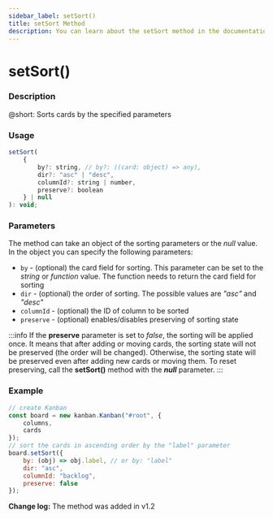 ```yaml
---
sidebar_label: setSort()
title: setSort Method
description: You can learn about the setSort method in the documentation of the DHTMLX JavaScript Kanban library. Browse developer guides and API reference, try out code examples and live demos, and download a free 30-day evaluation version of DHTMLX Kanban.
---
```


# setSort()

### Description

@short: Sorts cards by the specified parameters

### Usage

~~~jsx {}
setSort(
	{
		by?: string, // by?: ((card: object) => any),
		dir?: "asc" | "desc",
		columnId?: string | number,
		preserve?: boolean
	} | null
): void;
~~~

### Parameters

The method can take an object of the sorting parameters or the *null* value. In the object you can specify the following parameters:

- `by` - (optional) the card field for sorting. This parameter can be set to the *string* or *function* value. The function needs to return the card field for sorting
- `dir` - (optional) the order of sorting. The possible values are *"asc"* and *"desc"*
- `columnId` - (optional) the ID of column to be sorted
- `preserve` - (optional) enables/disables preserving of sorting state

:::info
If the **preserve** parameter is set to *false*, the sorting will be applied once. It means that after adding or moving cards, the sorting state will not be preserved (the order will be changed). Otherwise, the sorting state will be preserved even after adding new cards or moving them. To reset preserving, call the **setSort()** method with the ***null*** parameter.
:::

### Example

~~~jsx {7-12}
// create Kanban
const board = new kanban.Kanban("#root", {
	columns,
	cards
});
// sort the cards in ascending order by the "label" parameter
board.setSort({ 
	by: (obj) => obj.label, // or by: "label"
	dir: "asc",
	columnId: "backlog",
	preserve: false
});
~~~

**Change log:** The method was added in v1.2
